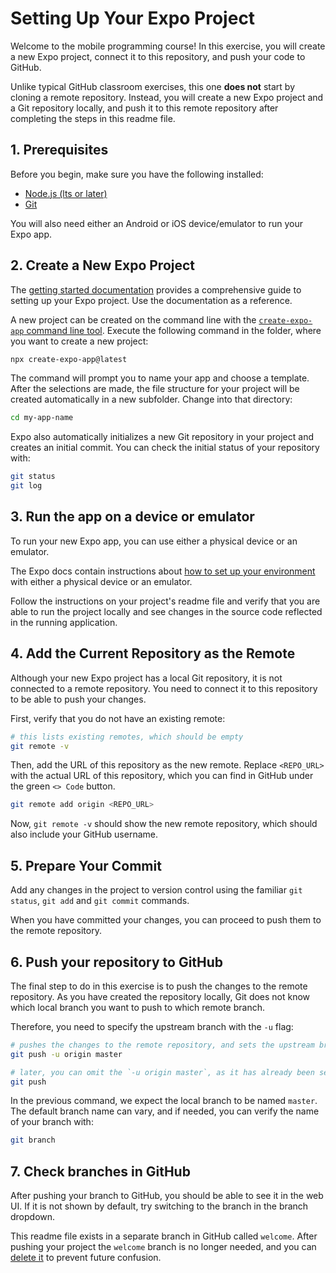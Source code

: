 # Setting Up Your Expo Project

Welcome to the mobile programming course! In this exercise, you will create a new Expo project, connect it to this repository, and push your code to GitHub.

Unlike typical GitHub classroom exercises, this one **does not** start by cloning a remote repository. Instead, you will create a new Expo project and a Git repository locally, and push it to this remote repository after completing the steps in this readme file.


## 1. Prerequisites

Before you begin, make sure you have the following installed:

- [Node.js (lts or later)](https://nodejs.org/)
- [Git](https://git-scm.com/)

You will also need either an Android or iOS device/emulator to run your Expo app.


## 2. Create a New Expo Project

The [getting started documentation](https://docs.expo.dev/get-started/introduction/) provides a comprehensive guide to setting up your Expo project. Use the documentation as a reference.

A new project can be created on the command line with the [`create-expo-app` command line tool](https://docs.expo.dev/more/create-expo/). Execute the following command in the folder, where you want to create a new project:

```sh
npx create-expo-app@latest
```

The command will prompt you to name your app and choose a template. After the selections are made, the file structure for your project will be created automatically in a new subfolder. Change into that directory:

```sh
cd my-app-name
```

Expo also automatically initializes a new Git repository in your project and creates an initial commit. You can check the initial status of your repository with:

```sh
git status
git log
```


## 3. Run the app on a device or emulator

To run your new Expo app, you can use either a physical device or an emulator.

The Expo docs contain instructions about [how to set up your environment](https://docs.expo.dev/get-started/set-up-your-environment/) with either a physical device or an emulator.

Follow the instructions on your project's readme file and verify that you are able to run the project locally and see changes in the source code reflected in the running application.


## 4. Add the Current Repository as the Remote

Although your new Expo project has a local Git repository, it is not connected to a remote repository. You need to connect it to this repository to be able to push your changes.

First, verify that you do not have an existing remote:

```sh
# this lists existing remotes, which should be empty
git remote -v
```

Then, add the URL of this repository as the new remote. Replace `<REPO_URL>` with the actual URL of this repository, which you can find in GitHub under the green `<> Code` button.

```sh
git remote add origin <REPO_URL>
```

Now, `git remote -v` should show the new remote repository, which should also include your GitHub username.


## 5. Prepare Your Commit

Add any changes in the project to version control using the familiar `git status`, `git add` and `git commit` commands.

When you have committed your changes, you can proceed to push them to the remote repository.


## 6. Push your repository to GitHub

The final step to do in this exercise is to push the changes to the remote repository. As you have created the repository locally, Git does not know which local branch you want to push to which remote branch.

Therefore, you need to specify the upstream branch with the `-u` flag:

```sh
# pushes the changes to the remote repository, and sets the upstream branch
git push -u origin master

# later, you can omit the `-u origin master`, as it has already been set
git push
```

In the previous command, we expect the local branch to be named `master`. The default branch name can vary, and if needed, you can verify the name of your branch with:

```sh
git branch
```


## 7. Check branches in GitHub

After pushing your branch to GitHub, you should be able to see it in the web UI. If it is not shown by default, try switching to the branch in the branch dropdown.

This readme file exists in a separate branch in GitHub called `welcome`. After pushing your project the `welcome` branch is no longer needed, and you can [delete it](https://www.google.com/search?q=delete+branch+in+github) to prevent future confusion.